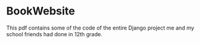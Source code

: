 # BookWebsite

This pdf contains some of the code of the entire Django project me and my school friends had done in 12th grade.
